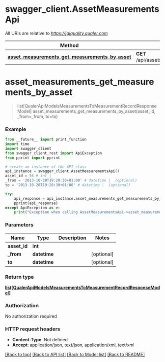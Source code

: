 # swagger_client.AssetMeasurementsApi

All URIs are relative to *https://jgiquality.qualer.com*

Method | HTTP request | Description
------------- | ------------- | -------------
[**asset_measurements_get_measurements_by_asset**](AssetMeasurementsApi.md#asset_measurements_get_measurements_by_asset) | **GET** /api/assets/{assetId}/measurements | 


# **asset_measurements_get_measurements_by_asset**
> list[QualerApiModelsMeasurementsToMeasurementRecordResponseModel] asset_measurements_get_measurements_by_asset(asset_id, _from=_from, to=to)



### Example
```python
from __future__ import print_function
import time
import swagger_client
from swagger_client.rest import ApiException
from pprint import pprint

# create an instance of the API class
api_instance = swagger_client.AssetMeasurementsApi()
asset_id = 56 # int | 
_from = '2013-10-20T19:20:30+01:00' # datetime |  (optional)
to = '2013-10-20T19:20:30+01:00' # datetime |  (optional)

try:
    api_response = api_instance.asset_measurements_get_measurements_by_asset(asset_id, _from=_from, to=to)
    pprint(api_response)
except ApiException as e:
    print("Exception when calling AssetMeasurementsApi->asset_measurements_get_measurements_by_asset: %s\n" % e)
```

### Parameters

Name | Type | Description  | Notes
------------- | ------------- | ------------- | -------------
 **asset_id** | **int**|  | 
 **_from** | **datetime**|  | [optional] 
 **to** | **datetime**|  | [optional] 

### Return type

[**list[QualerApiModelsMeasurementsToMeasurementRecordResponseModel]**](QualerApiModelsMeasurementsToMeasurementRecordResponseModel.md)

### Authorization

No authorization required

### HTTP request headers

 - **Content-Type**: Not defined
 - **Accept**: application/json, text/json, application/xml, text/xml

[[Back to top]](#) [[Back to API list]](../README.md#documentation-for-api-endpoints) [[Back to Model list]](../README.md#documentation-for-models) [[Back to README]](../README.md)

